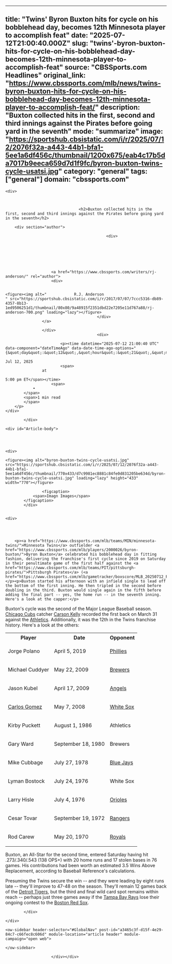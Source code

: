 ---
   title: "Twins' Byron Buxton hits for cycle on his bobblehead day, becomes 12th Minnesota player to accomplish feat"
   date: "2025-07-12T21:00:40.000Z"
   slug: "twins'-byron-buxton-hits-for-cycle-on-his-bobblehead-day-becomes-12th-minnesota-player-to-accomplish-feat"
   source: "CBSSports.com Headlines"
   original_link: "https://www.cbssports.com/mlb/news/twins-byron-buxton-hits-for-cycle-on-his-bobblehead-day-becomes-12th-minnesota-player-to-accomplish-feat/"
   description: "Buxton collected hits in the first, second and third innings against the Pirates before going yard in the seventh"
   mode: "summarize"
   image: "https://sportshub.cbsistatic.com/i/r/2025/07/12/2076f32a-a443-44b1-bfa1-5ee1a6df456c/thumbnail/1200x675/eab4c17b5da7017b9eeca659d7d1f9fc/byron-buxton-twins-cycle-usatsi.jpg"
   category: "general"
   tags: ["general"]
   domain: "cbssports.com"
  ---
  <div id="readability-page-1" class="page"><div id="page-content">
                                            





        

<div id="reading-list-items-container" data-metadata="league=mlb|playerIds=1098932,2044542,2000026|teamIds=313,309,308,329,316,306,325,304,311,301,324,303,314,307,302" data-reading-list-item="0" data-component="articleProgressBar" data-article-progress-bar-options="{&quot;device&quot;:&quot;desktop&quot;,&quot;isAbTestActive&quot;:false,&quot;mode&quot;:&quot;progress&quot;,&quot;showGamblingAds&quot;:true,&quot;taboolaFrequency&quot;:3}">
            

<article>
                                            
    <div>
                            
        

                                    <h2>Buxton collected hits in the first, second and third innings against the Pirates before going yard in the seventh</h2>
                    
        <div section="author">
                                                            
                                                <div>
                                
                                                                            
    
                    
        
            
    
                        <a href="https://www.cbssports.com/writers/rj-anderson/" rel="author">
                        <div>
                                                                                                                        
        
    <figure><img alt="            R.J. Anderson
    " src="https://sportshub.cbsistatic.com/i/r/2017/07/07/7ccc5316-db89-4357-8b13-1ed9506251d1/thumbnail/80x80/9a48915f2351dbd22e7205e11d767a88/rj-anderson-700.png" loading="lazy"></figure>
                                            </div>
                    </a>
            
                    </div>
                                            <div>
                                                                                    
                            <p><time datetime="2025-07-12 21:00:40 UTC" data-component="dateTimeAgo" data-date-time-ago-options="{&quot;day&quot;:&quot;12&quot;,&quot;hour&quot;:&quot;21&quot;,&quot;min&quot;:&quot;00&quot;,&quot;month&quot;:&quot;7&quot;,&quot;year&quot;:&quot;2025&quot;,&quot;hideAfter24Hours&quot;:false}">
                    
    Jul 12, 2025
                            <span>
                    at
                            
    5:00 pm ET</span></time>
                        <span>
                •
            </span>
            <span>1 min read
            </span>
        </p>
    </div>
</div>

            </div>

    <div id="Article-body">
        
    
        
                
    <div>
                            
    <figure><img alt="byron-buxton-twins-cycle-usatsi.jpg" src="https://sportshub.cbsistatic.com/i/r/2025/07/12/2076f32a-a443-44b1-bfa1-5ee1a6df456c/thumbnail/770x433/d7c9981ec8881c84fe0d831205be634d/byron-buxton-twins-cycle-usatsi.jpg" loading="lazy" height="433" width="770"></figure>
        
                    <figcaption>
                <span>Imagn Images</span>
            </figcaption>
            </div>

    
    <div>
        
        
                            
                
        <p><a href="https://www.cbssports.com/mlb/teams/MIN/minnesota-twins/">Minnesota Twins</a> outfielder <a href="https://www.cbssports.com/mlb/players/2000026/byron-buxton/">Byron Buxton</a> celebrated his bobblehead day in fitting fashion, delivering the franchise's first cycle since 2019 on Saturday in their penultimate game of the first half against the <a href="https://www.cbssports.com/mlb/teams/PIT/pittsburgh-pirates/">Pittsburgh Pirates</a> (<a href="https://www.cbssports.com/mlb/gametracker/boxscore/MLB_20250712_PIT@MIN/">GameTracker</a>).&nbsp;</p><p>Buxton started his afternoon with an infield single to lead off the bottom of the first inning. He then tripled in the second before doubling in the third. Buxton would single again in the fifth before adding the final part -- yes, the home run -- in the seventh inning. Here's a look at the capper:</p>
<p>Buxton's cycle was the second of the Major League Baseball season. <a href="https://www.cbssports.com/mlb/teams/CHC/chicago-cubs/">Chicago Cubs</a> catcher <a href="https://www.cbssports.com/mlb/players/2044542/carson-kelly/">Carson Kelly</a> recorded the first back on March 31 against the <a href="https://www.cbssports.com/mlb/teams/ATH/athletics/">Athletics</a>. Additionally, it was the 12th in the Twins franchise history. Here's a look at the others:</p><table><tbody><tr><th>Player</th><th>Date</th><th>Opponent</th></tr><tr><td><p>Jorge Polano</p></td><td><p>April 5, 2019</p></td><td><p><a href="https://www.cbssports.com/mlb/teams/PHI/philadelphia-phillies/">Phillies</a></p></td></tr><tr><td><p>Michael Cuddyer</p></td><td><p>May 22, 2009</p></td><td><p><a href="https://www.cbssports.com/mlb/teams/MIL/milwaukee-brewers/">Brewers</a></p></td></tr><tr><td><p>Jason Kubel</p></td><td><p>April 17, 2009</p></td><td><p><a href="https://www.cbssports.com/mlb/teams/LAA/los-angeles-angels/">Angels</a></p></td></tr><tr><td><p><a href="https://www.cbssports.com/mlb/players/1098932/carlos-gomez/">Carlos Gomez</a></p></td><td><p>May 7, 2008</p></td><td><p><a href="https://www.cbssports.com/mlb/teams/CHW/chicago-white-sox/">White Sox</a></p></td></tr><tr><td><p>Kirby Puckett</p></td><td><p>August 1, 1986</p></td><td><p>Athletics</p></td></tr><tr><td><p>Gary Ward</p></td><td><p>September 18, 1980</p></td><td><p>Brewers</p></td></tr><tr><td><p>Mike Cubbage</p></td><td><p>July 27, 1978</p></td><td><p><a href="https://www.cbssports.com/mlb/teams/TOR/toronto-blue-jays/">Blue Jays</a></p></td></tr><tr><td><p>Lyman Bostock</p></td><td><p>July 24, 1976</p></td><td><p>White Sox</p></td></tr><tr><td><p>Larry Hisle</p></td><td><p>July 4, 1976</p></td><td><p><a href="https://www.cbssports.com/mlb/teams/BAL/baltimore-orioles/">Orioles</a></p></td></tr><tr><td><p>Cesar Tovar</p></td><td><p>September 19, 1972</p></td><td><p><a href="https://www.cbssports.com/mlb/teams/TEX/texas-rangers/">Rangers</a></p></td></tr><tr><td><p>Rod Carew</p></td><td><p>May 20, 1970</p></td><td><p><a href="https://www.cbssports.com/mlb/teams/KC/kansas-city-royals/">Royals</a></p></td></tr></tbody></table><p>Buxton, an All-Star for the second time, entered Saturday having hit .273/.340/.543 (138 OPS+) with 20 home runs and 17 stolen bases in 76 games. His contributions had been worth an estimated 3.5 Wins Above Replacement, according to Baseball Reference's calculations.&nbsp;</p>
        

<p>Presuming the Twins secure the win -- and they were leading by eight runs late -- they'll improve to 47-48 on the season. They'll remain 12 games back of the <a href="https://www.cbssports.com/mlb/teams/DET/detroit-tigers/">Detroit Tigers</a>, but the third and final wild card spot remains within reach -- perhaps just three games away if the <a href="https://www.cbssports.com/mlb/teams/TB/tampa-bay-rays/">Tampa Bay Rays</a> lose their ongoing contest to the <a href="https://www.cbssports.com/mlb/teams/BOS/boston-red-sox/">Boston Red Sox</a>.</p>


        
            </div>

    </div>
</article>
        </div>



    
    
        
    <ow-sidebar header-selector="#GlobalNav" post-id="a3465c3f-d15f-4e29-84c7-c66fec8c606d" module-location="article header" module-campaign="open web">
        
    </ow-sidebar>
    
                        </div></div>